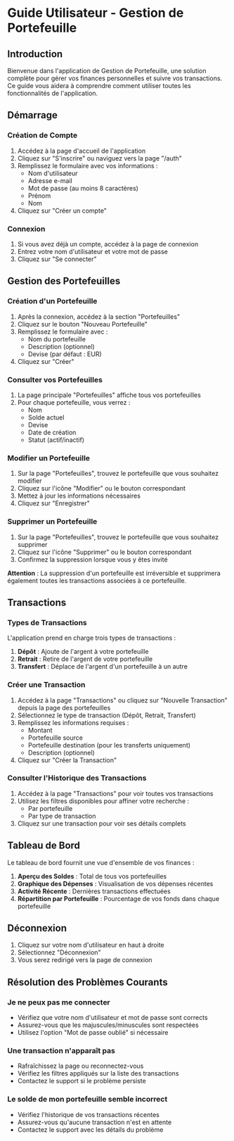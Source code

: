 # Guide Utilisateur - Gestion de Portefeuille

## Introduction

Bienvenue dans l'application de Gestion de Portefeuille, une solution complète pour gérer vos finances personnelles et suivre vos transactions. Ce guide vous aidera à comprendre comment utiliser toutes les fonctionnalités de l'application.

## Démarrage

### Création de Compte

1. Accédez à la page d'accueil de l'application
2. Cliquez sur "S'inscrire" ou naviguez vers la page "/auth"
3. Remplissez le formulaire avec vos informations :
   - Nom d'utilisateur
   - Adresse e-mail
   - Mot de passe (au moins 8 caractères)
   - Prénom
   - Nom
4. Cliquez sur "Créer un compte"

### Connexion

1. Si vous avez déjà un compte, accédez à la page de connexion
2. Entrez votre nom d'utilisateur et votre mot de passe
3. Cliquez sur "Se connecter"

## Gestion des Portefeuilles

### Création d'un Portefeuille

1. Après la connexion, accédez à la section "Portefeuilles"
2. Cliquez sur le bouton "Nouveau Portefeuille"
3. Remplissez le formulaire avec :
   - Nom du portefeuille
   - Description (optionnel)
   - Devise (par défaut : EUR)
4. Cliquez sur "Créer"

### Consulter vos Portefeuilles

1. La page principale "Portefeuilles" affiche tous vos portefeuilles
2. Pour chaque portefeuille, vous verrez :
   - Nom
   - Solde actuel
   - Devise
   - Date de création
   - Statut (actif/inactif)

### Modifier un Portefeuille

1. Sur la page "Portefeuilles", trouvez le portefeuille que vous souhaitez modifier
2. Cliquez sur l'icône "Modifier" ou le bouton correspondant
3. Mettez à jour les informations nécessaires
4. Cliquez sur "Enregistrer"

### Supprimer un Portefeuille

1. Sur la page "Portefeuilles", trouvez le portefeuille que vous souhaitez supprimer
2. Cliquez sur l'icône "Supprimer" ou le bouton correspondant
3. Confirmez la suppression lorsque vous y êtes invité

**Attention** : La suppression d'un portefeuille est irréversible et supprimera également toutes les transactions associées à ce portefeuille.

## Transactions

### Types de Transactions

L'application prend en charge trois types de transactions :

1. **Dépôt** : Ajoute de l'argent à votre portefeuille
2. **Retrait** : Retire de l'argent de votre portefeuille
3. **Transfert** : Déplace de l'argent d'un portefeuille à un autre

### Créer une Transaction

1. Accédez à la page "Transactions" ou cliquez sur "Nouvelle Transaction" depuis la page des portefeuilles
2. Sélectionnez le type de transaction (Dépôt, Retrait, Transfert)
3. Remplissez les informations requises :
   - Montant
   - Portefeuille source
   - Portefeuille destination (pour les transferts uniquement)
   - Description (optionnel)
4. Cliquez sur "Créer la Transaction"

### Consulter l'Historique des Transactions

1. Accédez à la page "Transactions" pour voir toutes vos transactions
2. Utilisez les filtres disponibles pour affiner votre recherche :
   - Par portefeuille
   - Par type de transaction
3. Cliquez sur une transaction pour voir ses détails complets

## Tableau de Bord

Le tableau de bord fournit une vue d'ensemble de vos finances :

1. **Aperçu des Soldes** : Total de tous vos portefeuilles
2. **Graphique des Dépenses** : Visualisation de vos dépenses récentes
3. **Activité Récente** : Dernières transactions effectuées
4. **Répartition par Portefeuille** : Pourcentage de vos fonds dans chaque portefeuille

## Déconnexion

1. Cliquez sur votre nom d'utilisateur en haut à droite
2. Sélectionnez "Déconnexion"
3. Vous serez redirigé vers la page de connexion

## Résolution des Problèmes Courants

### Je ne peux pas me connecter

- Vérifiez que votre nom d'utilisateur et mot de passe sont corrects
- Assurez-vous que les majuscules/minuscules sont respectées
- Utilisez l'option "Mot de passe oublié" si nécessaire

### Une transaction n'apparaît pas

- Rafraîchissez la page ou reconnectez-vous
- Vérifiez les filtres appliqués sur la liste des transactions
- Contactez le support si le problème persiste

### Le solde de mon portefeuille semble incorrect

- Vérifiez l'historique de vos transactions récentes
- Assurez-vous qu'aucune transaction n'est en attente
- Contactez le support avec les détails du problème